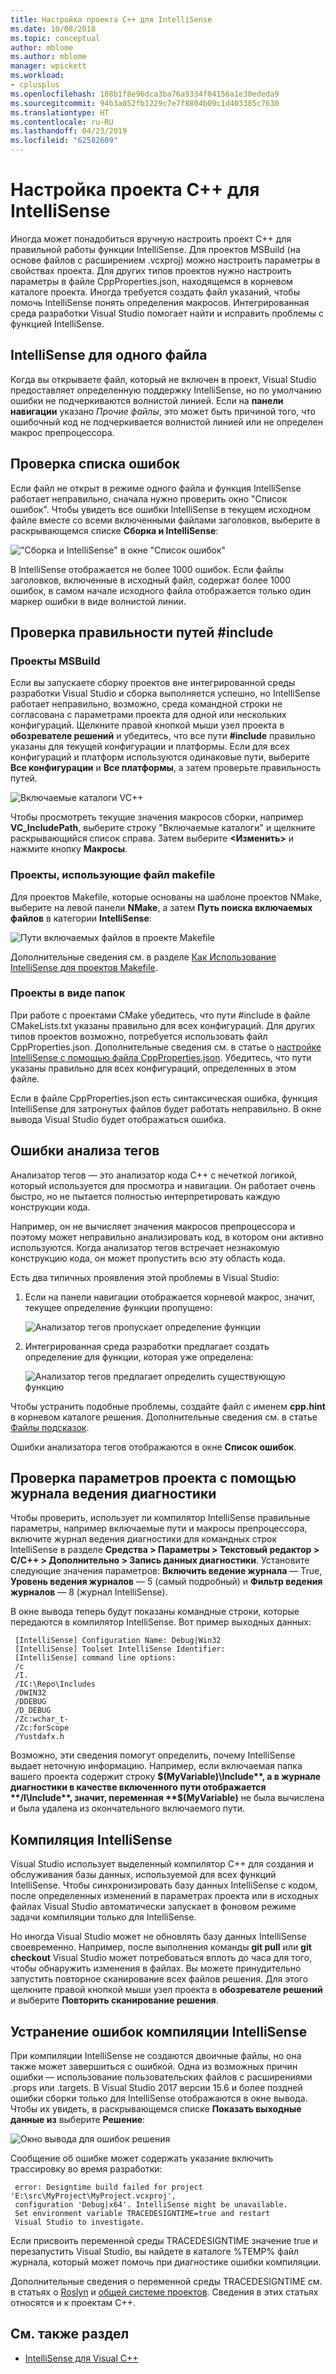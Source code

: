 ```yaml
---
title: Настройка проекта C++ для IntelliSense
ms.date: 10/08/2018
ms.topic: conceptual
author: mblome
ms.author: mblome
manager: wpickett
ms.workload:
- cplusplus
ms.openlocfilehash: 188b1f8e96dca3ba76a9334f04156a1e30ededa9
ms.sourcegitcommit: 94b3a052fb1229c7e7f8804b09c1d403385c7630
ms.translationtype: HT
ms.contentlocale: ru-RU
ms.lasthandoff: 04/23/2019
ms.locfileid: "62582609"
---
```

# <a name="configure-a-c-project-for-intellisense"></a>Настройка проекта C++ для IntelliSense

Иногда может понадобиться вручную настроить проект C++ для правильной работы функции IntelliSense. Для проектов MSBuild (на основе файлов с расширением .vcxproj) можно настроить параметры в свойствах проекта. Для других типов проектов нужно настроить параметры в файле CppProperties.json, находящемся в корневом каталоге проекта. Иногда требуется создать файл указаний, чтобы помочь IntelliSense понять определения макросов. Интегрированная среда разработки Visual Studio помогает найти и исправить проблемы с функцией IntelliSense.

## <a name="single-file-intellisense"></a>IntelliSense для одного файла

Когда вы открываете файл, который не включен в проект, Visual Studio предоставляет определенную поддержку IntelliSense, но по умолчанию ошибки не подчеркиваются волнистой линией. Если на **панели навигации** указано *Прочие файлы*, это может быть причиной того, что ошибочный код не подчеркивается волнистой линией или не определен макрос препроцессора.

## <a name="check-the-error-list"></a>Проверка списка ошибок

Если файл не открыт в режиме одного файла и функция IntelliSense работает неправильно, сначала нужно проверить окно "Список ошибок". Чтобы увидеть все ошибки IntelliSense в текущем исходном файле вместе со всеми включенными файлами заголовков, выберите в раскрывающемся списке **Сборка и IntelliSense**:

!["Сборка и IntelliSense" в окне "Список ошибок"](media/vcpp-intellisense-error-list.png)

В IntelliSense отображается не более 1000 ошибок. Если файлы заголовков, включенные в исходный файл, содержат более 1000 ошибок, в самом начале исходного файла отображается только один маркер ошибки в виде волнистой линии.

## <a name="ensure-include-paths-are-correct"></a>Проверка правильности путей #include

### <a name="msbuild-projects"></a>Проекты MSBuild

Если вы запускаете сборку проектов вне интегрированной среды разработки Visual Studio и сборка выполняется успешно, но IntelliSense работает неправильно, возможно, среда командной строки не согласована с параметрами проекта для одной или нескольких конфигураций. Щелкните правой кнопкой мыши узел проекта в **обозревателе решений** и убедитесь, что все пути **#include** правильно указаны для текущей конфигурации и платформы. Если для всех конфигураций и платформ используются одинаковые пути, выберите **Все конфигурации** и **Все платформы**, а затем проверьте правильность путей.

![Включаемые каталоги VC++](media/vcpp-intellisense-include-paths.png)

 Чтобы просмотреть текущие значения макросов сборки, например **VC_IncludePath**, выберите строку "Включаемые каталоги" и щелкните раскрывающийся список справа. Затем выберите **\<Изменить>** и нажмите кнопку **Макросы**.

### <a name="makefile-projects"></a>Проекты, использующие файл makefile

Для проектов Makefile, которые основаны на шаблоне проектов NMake, выберите на левой панели **NMake**, а затем **Путь поиска включаемых файлов** в категории **IntelliSense**:

![Пути включаемых файлов в проекте Makefile](media/vcpp-intellisense-makefile-include-paths.png)

Дополнительные сведения см. в разделе [Как Использование IntelliSense для проектов Makefile](/cpp/ide/how-to-enable-intellisense-for-makefile-projects).

### <a name="open-folder-projects"></a>Проекты в виде папок

При работе с проектами CMake убедитесь, что пути #include в файле CMakeLists.txt указаны правильно для всех конфигураций. Для других типов проектов возможно, потребуется использовать файл CppProperties.json. Дополнительные сведения см. в статье о [настройке IntelliSense с помощью файла CppProperties.json](/cpp/build/open-folder-projects-cpp#configure-intellisense-and-browsing-hints-with-cpppropertiesjson). Убедитесь, что пути указаны правильно для всех конфигураций, определенных в этом файле.

Если в файле CppProperties.json есть синтаксическая ошибка, функция IntelliSense для затронутых файлов будет работать неправильно. В окне вывода Visual Studio будет отображаться ошибка.

## <a name="tag-parser-issues"></a>Ошибки анализа тегов

Анализатор тегов — это анализатор кода C++ с нечеткой логикой, который используется для просмотра и навигации. Он работает очень быстро, но не пытается полностью интерпретировать каждую конструкции кода.

Например, он не вычисляет значения макросов препроцессора и поэтому может неправильно анализировать код, в котором они активно используются. Когда анализатор тегов встречает незнакомую конструкцию кода, он может пропустить всю эту область кода.

Есть два типичных проявления этой проблемы в Visual Studio:

1. Если на панели навигации отображается корневой макрос, значит, текущее определение функции пропущено:

   ![Анализатор тегов пропускает определение функции](media/vcpp-intellisense-tag-parser-macro.png)

1. Интегрированная среда разработки предлагает создать определение для функции, которая уже определена:

   ![Анализатор тегов предлагает определить существующую функцию](media/vcpp-intellisense-tag-parser-function.png)

Чтобы устранить подобные проблемы, создайте файл с именем **cpp.hint** в корневом каталоге решения. Дополнительные сведения см. в статье [Файлы подсказок](/cpp/build/reference/hint-files).

Ошибки анализатора тегов отображаются в окне **Список ошибок**.

## <a name="validate-project-settings-with-diagnostic-logging"></a>Проверка параметров проекта с помощью журнала ведения диагностики

Чтобы проверить, использует ли компилятор IntelliSense правильные параметры, например включаемые пути и макросы препроцессора, включите журнал ведения диагностики для командных строк IntelliSense в разделе **Средства > Параметры > Текстовый редактор > C/C++ > Дополнительно > Запись данных диагностики**. Установите следующие значения параметров: **Включить ведение журнала** — True, **Уровень ведения журналов** — 5 (самый подробный) и **Фильтр ведения журналов** — 8 (журнал IntelliSense).

В окне вывода теперь будут показаны командные строки, которые передаются в компилятор IntelliSense. Вот пример выходных данных:

```output
 [IntelliSense] Configuration Name: Debug|Win32
 [IntelliSense] Toolset IntelliSense Identifier:
 [IntelliSense] command line options:
 /c
 /I.
 /IC:\Repo\Includes
 /DWIN32
 /DDEBUG
 /D_DEBUG
 /Zc:wchar_t-
 /Zc:forScope
 /Yustdafx.h
```

Возможно, эти сведения помогут определить, почему IntelliSense выдает неточную информацию. Например, если включаемая папка вашего проекта содержит строку **$(MyVariable)\Include**, а в журнале диагностики в качестве включенного пути отображается **/I\Include**, значит, переменная **$(MyVariable)** не была вычислена и была удалена из окончательного включаемого пути.

## <a name="about-the-intellisense-build"></a>Компиляция IntelliSense

Visual Studio использует выделенный компилятор C++ для создания и обслуживания базы данных, используемой для всех функций IntelliSense. Чтобы синхронизировать базу данных IntelliSense с кодом, после определенных изменений в параметрах проекта или в исходных файлах Visual Studio автоматически запускает в фоновом режиме задачи компиляции только для IntelliSense.

Но иногда Visual Studio может не обновлять базу данных IntelliSense своевременно. Например, после выполнения команды **git pull** или **git checkout** Visual Studio может потребоваться вплоть до часа для того, чтобы обнаружить изменения в файлах. Вы можете принудительно запустить повторное сканирование всех файлов решения. Для этого щелкните правой кнопкой мыши узел проекта в **обозревателе решений** и выберите **Повторить сканирование решения**.

## <a name="troubleshooting-intellisense-build-failures"></a>Устранение ошибок компиляции IntelliSense

При компиляции IntelliSense не создаются двоичные файлы, но она также может завершиться с ошибкой. Одна из возможных причин ошибки — использование пользовательских файлов с расширениями .props или .targets. В Visual Studio 2017 версии 15.6 и более поздней ошибки сборки только для IntelliSense отображаются в окне вывода. Чтобы их увидеть, в раскрывающемся списке **Показать выходные данные из** выберите **Решение**:

![Окно вывода для ошибок решения](media/vcpp-intellisense-output-window.png)

Сообщение об ошибке может содержать указание включить трассировку во время разработки:

```output
 error: Designtime build failed for project 'E:\src\MyProject\MyProject.vcxproj',
 configuration 'Debug|x64'. IntelliSense might be unavailable.
 Set environment variable TRACEDESIGNTIME=true and restart
 Visual Studio to investigate.
```

Если присвоить переменной среды TRACEDESIGNTIME значение true и перезапустить Visual Studio, вы найдете в каталоге %TEMP% файл журнала, который может помочь при диагностике ошибки компиляции.

Дополнительные сведения о переменной среды TRACEDESIGNTIME см. в статьях о [Roslyn](https://github.com/dotnet/roslyn/wiki/Diagnosing-Project-System-Build-Errors) и [общей системе проектов](https://github.com/dotnet/project-system/blob/master/docs/design-time-builds.md). Сведения в этих статьях относятся и к проектам C++.

## <a name="see-also"></a>См. также раздел

- [IntelliSense для Visual C++](visual-cpp-intellisense.md)
